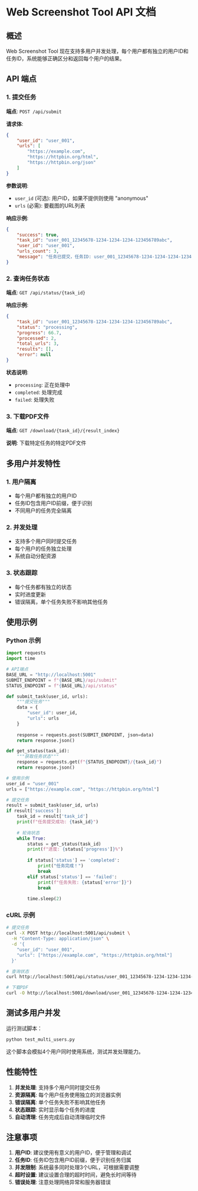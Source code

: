 # Web Screenshot Tool API 文档

## 概述

Web Screenshot Tool 现在支持多用户并发处理，每个用户都有独立的用户ID和任务ID，系统能够正确区分和返回每个用户的结果。

## API 端点

### 1. 提交任务

**端点**: `POST /api/submit`

**请求体**:
```json
{
    "user_id": "user_001",
    "urls": [
        "https://example.com",
        "https://httpbin.org/html",
        "https://httpbin.org/json"
    ]
}
```

**参数说明**:
- `user_id` (可选): 用户ID，如果不提供则使用 "anonymous"
- `urls` (必需): 要截图的URL列表

**响应示例**:
```json
{
    "success": true,
    "task_id": "user_001_12345678-1234-1234-1234-123456789abc",
    "user_id": "user_001",
    "urls_count": 3,
    "message": "任务已提交，任务ID: user_001_12345678-1234-1234-1234-123456789abc"
}
```

### 2. 查询任务状态

**端点**: `GET /api/status/{task_id}`

**响应示例**:
```json
{
    "task_id": "user_001_12345678-1234-1234-1234-123456789abc",
    "status": "processing",
    "progress": 66.7,
    "processed": 2,
    "total_urls": 3,
    "results": [],
    "error": null
}
```

**状态说明**:
- `processing`: 正在处理中
- `completed`: 处理完成
- `failed`: 处理失败

### 3. 下载PDF文件

**端点**: `GET /download/{task_id}/{result_index}`

**说明**: 下载特定任务的特定PDF文件

## 多用户并发特性

### 1. 用户隔离
- 每个用户都有独立的用户ID
- 任务ID包含用户ID前缀，便于识别
- 不同用户的任务完全隔离

### 2. 并发处理
- 支持多个用户同时提交任务
- 每个用户的任务独立处理
- 系统自动分配资源

### 3. 状态跟踪
- 每个任务都有独立的状态
- 实时进度更新
- 错误隔离，单个任务失败不影响其他任务

## 使用示例

### Python 示例

```python
import requests
import time

# API端点
BASE_URL = "http://localhost:5001"
SUBMIT_ENDPOINT = f"{BASE_URL}/api/submit"
STATUS_ENDPOINT = f"{BASE_URL}/api/status"

def submit_task(user_id, urls):
    """提交任务"""
    data = {
        "user_id": user_id,
        "urls": urls
    }
    
    response = requests.post(SUBMIT_ENDPOINT, json=data)
    return response.json()

def get_status(task_id):
    """获取任务状态"""
    response = requests.get(f"{STATUS_ENDPOINT}/{task_id}")
    return response.json()

# 使用示例
user_id = "user_001"
urls = ["https://example.com", "https://httpbin.org/html"]

# 提交任务
result = submit_task(user_id, urls)
if result['success']:
    task_id = result['task_id']
    print(f"任务提交成功: {task_id}")
    
    # 轮询状态
    while True:
        status = get_status(task_id)
        print(f"进度: {status['progress']}%")
        
        if status['status'] == 'completed':
            print("任务完成！")
            break
        elif status['status'] == 'failed':
            print(f"任务失败: {status['error']}")
            break
        
        time.sleep(2)
```

### cURL 示例

```bash
# 提交任务
curl -X POST http://localhost:5001/api/submit \
  -H "Content-Type: application/json" \
  -d '{
    "user_id": "user_001",
    "urls": ["https://example.com", "https://httpbin.org/html"]
  }'

# 查询状态
curl http://localhost:5001/api/status/user_001_12345678-1234-1234-1234-123456789abc

# 下载PDF
curl -O http://localhost:5001/download/user_001_12345678-1234-1234-1234-123456789abc/0
```

## 测试多用户并发

运行测试脚本：

```bash
python test_multi_users.py
```

这个脚本会模拟4个用户同时使用系统，测试并发处理能力。

## 性能特性

1. **并发处理**: 支持多个用户同时提交任务
2. **资源隔离**: 每个用户任务使用独立的浏览器实例
3. **错误隔离**: 单个任务失败不影响其他任务
4. **状态跟踪**: 实时显示每个任务的进度
5. **自动清理**: 任务完成后自动清理临时文件

## 注意事项

1. **用户ID**: 建议使用有意义的用户ID，便于管理和调试
2. **任务ID**: 任务ID包含用户ID前缀，便于识别任务归属
3. **并发限制**: 系统最多同时处理3个URL，可根据需要调整
4. **超时设置**: 建议设置合理的超时时间，避免长时间等待
5. **错误处理**: 注意处理网络异常和服务器错误 
